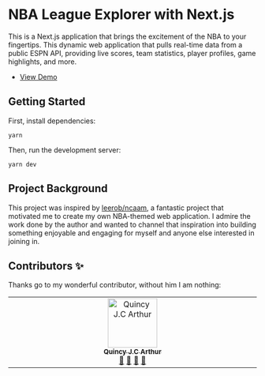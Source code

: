 # NBA League Explorer with Next.js

This is a Next.js application that brings the excitement of the NBA to your fingertips. This dynamic web application that pulls real-time data from a public ESPN API, providing live scores, team statistics, player profiles, game highlights, and more.

- [View Demo](https://know-ball.vercel.app)

## Getting Started

First, install dependencies:

```
yarn
```

Then, run the development server:

```
yarn dev
```

## Project Background

This project was inspired by [leerob/ncaam](https://github.com/leerob/ncaam), a fantastic project that motivated me to create my own NBA-themed web application. I admire the work done by the author and wanted to channel that inspiration into building something enjoyable and engaging for myself and anyone else interested in joining in.

## Contributors ✨

Thanks go to my wonderful contributor, without him I am nothing:

<table>
  <tbody>
    <tr>
      <td align="center" valign="top" width="14.28%"><a href="https://github.com/quincyarthur"><img src="https://avatars.githubusercontent.com/u/6841764?s=400&u=d597c7f6fa2185871567305236c63842f224cdc3&v=4" width="100px;" alt="Quincy J.C Arthur"/><br /><sub><b>Quincy J.C Arthur</b></sub></a><br /><a href="#" title="Answering Questions">💬</a> <a href="#" title="Documentation">📖</a> <a href="#" title="Reviewed Pull Requests">👀</a> <a href="#" title="Talks">📢</a></td>
    </tr>
    </tbody>
</table>